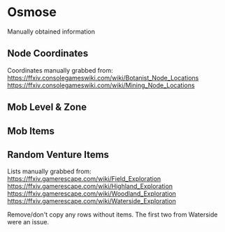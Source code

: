 # Osmose

Manually obtained information

## Node Coordinates

Coordinates manually grabbed from:
https://ffxiv.consolegameswiki.com/wiki/Botanist_Node_Locations
https://ffxiv.consolegameswiki.com/wiki/Mining_Node_Locations

## Mob Level & Zone



## Mob Items

## Random Venture Items

Lists manually grabbed from:
https://ffxiv.gamerescape.com/wiki/Field_Exploration
https://ffxiv.gamerescape.com/wiki/Highland_Exploration
https://ffxiv.gamerescape.com/wiki/Woodland_Exploration
https://ffxiv.gamerescape.com/wiki/Waterside_Exploration

Remove/don't copy any rows without items. The first two from Waterside were an issue.